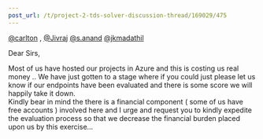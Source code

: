 ```yaml
---
post_url: /t/project-2-tds-solver-discussion-thread/169029/475
---
```

[@carlton](/u/carlton) , [@Jivraj](/u/jivraj) [@s.anand](/u/s.anand) [@jkmadathil](/u/jkmadathil)

Dear Sirs,

Most of us have hosted our projects in Azure and this is costing us real money .. We have just gotten to a stage where if you could just please let us know if our endpoints have been evaluated and there is some score we will happily take it down.  
Kindly bear in mind the there is a financial component ( some of us have free accounts ) involved here and I urge and request you to kindly expedite the evaluation process so that we decrease the financial burden placed upon us by this exercise…